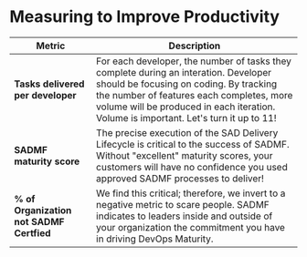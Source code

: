 # Measuring to Improve Productivity

| Metric                            | Description                                                                           |
|-----------------------------------|---------------------------------------------------------------------------------------|
| **Tasks delivered per developer** | For each developer, the number of tasks they complete during an interation. Developer should be focusing on coding. By tracking the number of features each completes, more volume will be produced in each iteration. Volume is important. Let's turn it up to 11!|
|**SADMF maturity score**| The precise execution of the SAD Delivery Lifecycle is critical to the success of SADMF. Without "excellent" maturity scores, your customers will have no confidence you used approved SADMF processes to deliver!|
|**% of Organization not SADMF Certfied**| We find this critical; therefore, we invert to a negative metric to scare people.  SADMF indicates to leaders inside and outside of your organization the commitment you have in driving DevOps Maturity.
